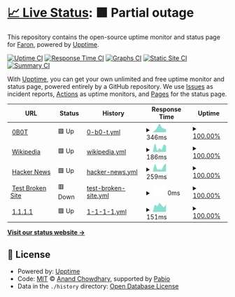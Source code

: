 # [📈 Live Status](https://FaronFaron.github.io/upptime): <!--live status--> **🟧 Partial outage**

This repository contains the open-source uptime monitor and status page for [Faron](Faron.com), powered by [Upptime](https://github.com/upptime/upptime).

[![Uptime CI](https://github.com/FaronFaron/upptime/workflows/Uptime%20CI/badge.svg)](https://github.com/FaronFaron/upptime/actions?query=workflow%3A%22Uptime+CI%22)
[![Response Time CI](https://github.com/FaronFaron/upptime/workflows/Response%20Time%20CI/badge.svg)](https://github.com/FaronFaron/upptime/actions?query=workflow%3A%22Response+Time+CI%22)
[![Graphs CI](https://github.com/FaronFaron/upptime/workflows/Graphs%20CI/badge.svg)](https://github.com/FaronFaron/upptime/actions?query=workflow%3A%22Graphs+CI%22)
[![Static Site CI](https://github.com/FaronFaron/upptime/workflows/Static%20Site%20CI/badge.svg)](https://github.com/FaronFaron/upptime/actions?query=workflow%3A%22Static+Site+CI%22)
[![Summary CI](https://github.com/FaronFaron/upptime/workflows/Summary%20CI/badge.svg)](https://github.com/FaronFaron/upptime/actions?query=workflow%3A%22Summary+CI%22)

With [Upptime](https://upptime.js.org), you can get your own unlimited and free uptime monitor and status page, powered entirely by a GitHub repository. We use [Issues](https://github.com/FaronFaron/upptime/issues) as incident reports, [Actions](https://github.com/FaronFaron/upptime/actions) as uptime monitors, and [Pages](https://FaronFaron.github.io/upptime) for the status page.

<!--start: status pages-->
<!-- This summary is generated by Upptime (https://github.com/upptime/upptime) -->
<!-- Do not edit this manually, your changes will be overwritten -->
<!-- prettier-ignore -->
| URL | Status | History | Response Time | Uptime |
| --- | ------ | ------- | ------------- | ------ |
| <img alt="" src="https://icons.duckduckgo.com/ip3/null.ico" height="13"> [0B0T](0b0t.org) | 🟩 Up | [0-b0-t.yml](https://github.com/FaronFaron/upptime/commits/HEAD/history/0-b0-t.yml) | <details><summary><img alt="Response time graph" src="./graphs/0-b0-t/response-time-week.png" height="20"> 346ms</summary><br><a href="https://FaronFaron.github.io/upptime/history/0-b0-t"><img alt="Response time 346" src="https://img.shields.io/endpoint?url=https%3A%2F%2Fraw.githubusercontent.com%2FFaronFaron%2Fupptime%2FHEAD%2Fapi%2F0-b0-t%2Fresponse-time.json"></a><br><a href="https://FaronFaron.github.io/upptime/history/0-b0-t"><img alt="24-hour response time 247" src="https://img.shields.io/endpoint?url=https%3A%2F%2Fraw.githubusercontent.com%2FFaronFaron%2Fupptime%2FHEAD%2Fapi%2F0-b0-t%2Fresponse-time-day.json"></a><br><a href="https://FaronFaron.github.io/upptime/history/0-b0-t"><img alt="7-day response time 346" src="https://img.shields.io/endpoint?url=https%3A%2F%2Fraw.githubusercontent.com%2FFaronFaron%2Fupptime%2FHEAD%2Fapi%2F0-b0-t%2Fresponse-time-week.json"></a><br><a href="https://FaronFaron.github.io/upptime/history/0-b0-t"><img alt="30-day response time 346" src="https://img.shields.io/endpoint?url=https%3A%2F%2Fraw.githubusercontent.com%2FFaronFaron%2Fupptime%2FHEAD%2Fapi%2F0-b0-t%2Fresponse-time-month.json"></a><br><a href="https://FaronFaron.github.io/upptime/history/0-b0-t"><img alt="1-year response time 346" src="https://img.shields.io/endpoint?url=https%3A%2F%2Fraw.githubusercontent.com%2FFaronFaron%2Fupptime%2FHEAD%2Fapi%2F0-b0-t%2Fresponse-time-year.json"></a></details> | <details><summary><a href="https://FaronFaron.github.io/upptime/history/0-b0-t">100.00%</a></summary><a href="https://FaronFaron.github.io/upptime/history/0-b0-t"><img alt="All-time uptime 100.00%" src="https://img.shields.io/endpoint?url=https%3A%2F%2Fraw.githubusercontent.com%2FFaronFaron%2Fupptime%2FHEAD%2Fapi%2F0-b0-t%2Fuptime.json"></a><br><a href="https://FaronFaron.github.io/upptime/history/0-b0-t"><img alt="24-hour uptime 100.00%" src="https://img.shields.io/endpoint?url=https%3A%2F%2Fraw.githubusercontent.com%2FFaronFaron%2Fupptime%2FHEAD%2Fapi%2F0-b0-t%2Fuptime-day.json"></a><br><a href="https://FaronFaron.github.io/upptime/history/0-b0-t"><img alt="7-day uptime 100.00%" src="https://img.shields.io/endpoint?url=https%3A%2F%2Fraw.githubusercontent.com%2FFaronFaron%2Fupptime%2FHEAD%2Fapi%2F0-b0-t%2Fuptime-week.json"></a><br><a href="https://FaronFaron.github.io/upptime/history/0-b0-t"><img alt="30-day uptime 100.00%" src="https://img.shields.io/endpoint?url=https%3A%2F%2Fraw.githubusercontent.com%2FFaronFaron%2Fupptime%2FHEAD%2Fapi%2F0-b0-t%2Fuptime-month.json"></a><br><a href="https://FaronFaron.github.io/upptime/history/0-b0-t"><img alt="1-year uptime 100.00%" src="https://img.shields.io/endpoint?url=https%3A%2F%2Fraw.githubusercontent.com%2FFaronFaron%2Fupptime%2FHEAD%2Fapi%2F0-b0-t%2Fuptime-year.json"></a></details>
| <img alt="" src="https://icons.duckduckgo.com/ip3/en.wikipedia.org.ico" height="13"> [Wikipedia](https://en.wikipedia.org) | 🟩 Up | [wikipedia.yml](https://github.com/FaronFaron/upptime/commits/HEAD/history/wikipedia.yml) | <details><summary><img alt="Response time graph" src="./graphs/wikipedia/response-time-week.png" height="20"> 186ms</summary><br><a href="https://FaronFaron.github.io/upptime/history/wikipedia"><img alt="Response time 186" src="https://img.shields.io/endpoint?url=https%3A%2F%2Fraw.githubusercontent.com%2FFaronFaron%2Fupptime%2FHEAD%2Fapi%2Fwikipedia%2Fresponse-time.json"></a><br><a href="https://FaronFaron.github.io/upptime/history/wikipedia"><img alt="24-hour response time 247" src="https://img.shields.io/endpoint?url=https%3A%2F%2Fraw.githubusercontent.com%2FFaronFaron%2Fupptime%2FHEAD%2Fapi%2Fwikipedia%2Fresponse-time-day.json"></a><br><a href="https://FaronFaron.github.io/upptime/history/wikipedia"><img alt="7-day response time 186" src="https://img.shields.io/endpoint?url=https%3A%2F%2Fraw.githubusercontent.com%2FFaronFaron%2Fupptime%2FHEAD%2Fapi%2Fwikipedia%2Fresponse-time-week.json"></a><br><a href="https://FaronFaron.github.io/upptime/history/wikipedia"><img alt="30-day response time 186" src="https://img.shields.io/endpoint?url=https%3A%2F%2Fraw.githubusercontent.com%2FFaronFaron%2Fupptime%2FHEAD%2Fapi%2Fwikipedia%2Fresponse-time-month.json"></a><br><a href="https://FaronFaron.github.io/upptime/history/wikipedia"><img alt="1-year response time 186" src="https://img.shields.io/endpoint?url=https%3A%2F%2Fraw.githubusercontent.com%2FFaronFaron%2Fupptime%2FHEAD%2Fapi%2Fwikipedia%2Fresponse-time-year.json"></a></details> | <details><summary><a href="https://FaronFaron.github.io/upptime/history/wikipedia">100.00%</a></summary><a href="https://FaronFaron.github.io/upptime/history/wikipedia"><img alt="All-time uptime 100.00%" src="https://img.shields.io/endpoint?url=https%3A%2F%2Fraw.githubusercontent.com%2FFaronFaron%2Fupptime%2FHEAD%2Fapi%2Fwikipedia%2Fuptime.json"></a><br><a href="https://FaronFaron.github.io/upptime/history/wikipedia"><img alt="24-hour uptime 100.00%" src="https://img.shields.io/endpoint?url=https%3A%2F%2Fraw.githubusercontent.com%2FFaronFaron%2Fupptime%2FHEAD%2Fapi%2Fwikipedia%2Fuptime-day.json"></a><br><a href="https://FaronFaron.github.io/upptime/history/wikipedia"><img alt="7-day uptime 100.00%" src="https://img.shields.io/endpoint?url=https%3A%2F%2Fraw.githubusercontent.com%2FFaronFaron%2Fupptime%2FHEAD%2Fapi%2Fwikipedia%2Fuptime-week.json"></a><br><a href="https://FaronFaron.github.io/upptime/history/wikipedia"><img alt="30-day uptime 100.00%" src="https://img.shields.io/endpoint?url=https%3A%2F%2Fraw.githubusercontent.com%2FFaronFaron%2Fupptime%2FHEAD%2Fapi%2Fwikipedia%2Fuptime-month.json"></a><br><a href="https://FaronFaron.github.io/upptime/history/wikipedia"><img alt="1-year uptime 100.00%" src="https://img.shields.io/endpoint?url=https%3A%2F%2Fraw.githubusercontent.com%2FFaronFaron%2Fupptime%2FHEAD%2Fapi%2Fwikipedia%2Fuptime-year.json"></a></details>
| <img alt="" src="https://icons.duckduckgo.com/ip3/news.ycombinator.com.ico" height="13"> [Hacker News](https://news.ycombinator.com) | 🟩 Up | [hacker-news.yml](https://github.com/FaronFaron/upptime/commits/HEAD/history/hacker-news.yml) | <details><summary><img alt="Response time graph" src="./graphs/hacker-news/response-time-week.png" height="20"> 259ms</summary><br><a href="https://FaronFaron.github.io/upptime/history/hacker-news"><img alt="Response time 259" src="https://img.shields.io/endpoint?url=https%3A%2F%2Fraw.githubusercontent.com%2FFaronFaron%2Fupptime%2FHEAD%2Fapi%2Fhacker-news%2Fresponse-time.json"></a><br><a href="https://FaronFaron.github.io/upptime/history/hacker-news"><img alt="24-hour response time 451" src="https://img.shields.io/endpoint?url=https%3A%2F%2Fraw.githubusercontent.com%2FFaronFaron%2Fupptime%2FHEAD%2Fapi%2Fhacker-news%2Fresponse-time-day.json"></a><br><a href="https://FaronFaron.github.io/upptime/history/hacker-news"><img alt="7-day response time 259" src="https://img.shields.io/endpoint?url=https%3A%2F%2Fraw.githubusercontent.com%2FFaronFaron%2Fupptime%2FHEAD%2Fapi%2Fhacker-news%2Fresponse-time-week.json"></a><br><a href="https://FaronFaron.github.io/upptime/history/hacker-news"><img alt="30-day response time 259" src="https://img.shields.io/endpoint?url=https%3A%2F%2Fraw.githubusercontent.com%2FFaronFaron%2Fupptime%2FHEAD%2Fapi%2Fhacker-news%2Fresponse-time-month.json"></a><br><a href="https://FaronFaron.github.io/upptime/history/hacker-news"><img alt="1-year response time 259" src="https://img.shields.io/endpoint?url=https%3A%2F%2Fraw.githubusercontent.com%2FFaronFaron%2Fupptime%2FHEAD%2Fapi%2Fhacker-news%2Fresponse-time-year.json"></a></details> | <details><summary><a href="https://FaronFaron.github.io/upptime/history/hacker-news">100.00%</a></summary><a href="https://FaronFaron.github.io/upptime/history/hacker-news"><img alt="All-time uptime 100.00%" src="https://img.shields.io/endpoint?url=https%3A%2F%2Fraw.githubusercontent.com%2FFaronFaron%2Fupptime%2FHEAD%2Fapi%2Fhacker-news%2Fuptime.json"></a><br><a href="https://FaronFaron.github.io/upptime/history/hacker-news"><img alt="24-hour uptime 100.00%" src="https://img.shields.io/endpoint?url=https%3A%2F%2Fraw.githubusercontent.com%2FFaronFaron%2Fupptime%2FHEAD%2Fapi%2Fhacker-news%2Fuptime-day.json"></a><br><a href="https://FaronFaron.github.io/upptime/history/hacker-news"><img alt="7-day uptime 100.00%" src="https://img.shields.io/endpoint?url=https%3A%2F%2Fraw.githubusercontent.com%2FFaronFaron%2Fupptime%2FHEAD%2Fapi%2Fhacker-news%2Fuptime-week.json"></a><br><a href="https://FaronFaron.github.io/upptime/history/hacker-news"><img alt="30-day uptime 100.00%" src="https://img.shields.io/endpoint?url=https%3A%2F%2Fraw.githubusercontent.com%2FFaronFaron%2Fupptime%2FHEAD%2Fapi%2Fhacker-news%2Fuptime-month.json"></a><br><a href="https://FaronFaron.github.io/upptime/history/hacker-news"><img alt="1-year uptime 100.00%" src="https://img.shields.io/endpoint?url=https%3A%2F%2Fraw.githubusercontent.com%2FFaronFaron%2Fupptime%2FHEAD%2Fapi%2Fhacker-news%2Fuptime-year.json"></a></details>
| <img alt="" src="https://icons.duckduckgo.com/ip3/thissitedoesnotexist.koj.co.ico" height="13"> [Test Broken Site](https://thissitedoesnotexist.koj.co) | 🟥 Down | [test-broken-site.yml](https://github.com/FaronFaron/upptime/commits/HEAD/history/test-broken-site.yml) | <details><summary><img alt="Response time graph" src="./graphs/test-broken-site/response-time-week.png" height="20"> 0ms</summary><br><a href="https://FaronFaron.github.io/upptime/history/test-broken-site"><img alt="Response time 0" src="https://img.shields.io/endpoint?url=https%3A%2F%2Fraw.githubusercontent.com%2FFaronFaron%2Fupptime%2FHEAD%2Fapi%2Ftest-broken-site%2Fresponse-time.json"></a><br><a href="https://FaronFaron.github.io/upptime/history/test-broken-site"><img alt="24-hour response time 0" src="https://img.shields.io/endpoint?url=https%3A%2F%2Fraw.githubusercontent.com%2FFaronFaron%2Fupptime%2FHEAD%2Fapi%2Ftest-broken-site%2Fresponse-time-day.json"></a><br><a href="https://FaronFaron.github.io/upptime/history/test-broken-site"><img alt="7-day response time 0" src="https://img.shields.io/endpoint?url=https%3A%2F%2Fraw.githubusercontent.com%2FFaronFaron%2Fupptime%2FHEAD%2Fapi%2Ftest-broken-site%2Fresponse-time-week.json"></a><br><a href="https://FaronFaron.github.io/upptime/history/test-broken-site"><img alt="30-day response time 0" src="https://img.shields.io/endpoint?url=https%3A%2F%2Fraw.githubusercontent.com%2FFaronFaron%2Fupptime%2FHEAD%2Fapi%2Ftest-broken-site%2Fresponse-time-month.json"></a><br><a href="https://FaronFaron.github.io/upptime/history/test-broken-site"><img alt="1-year response time 0" src="https://img.shields.io/endpoint?url=https%3A%2F%2Fraw.githubusercontent.com%2FFaronFaron%2Fupptime%2FHEAD%2Fapi%2Ftest-broken-site%2Fresponse-time-year.json"></a></details> | <details><summary><a href="https://FaronFaron.github.io/upptime/history/test-broken-site">100.00%</a></summary><a href="https://FaronFaron.github.io/upptime/history/test-broken-site"><img alt="All-time uptime 100.00%" src="https://img.shields.io/endpoint?url=https%3A%2F%2Fraw.githubusercontent.com%2FFaronFaron%2Fupptime%2FHEAD%2Fapi%2Ftest-broken-site%2Fuptime.json"></a><br><a href="https://FaronFaron.github.io/upptime/history/test-broken-site"><img alt="24-hour uptime 100.00%" src="https://img.shields.io/endpoint?url=https%3A%2F%2Fraw.githubusercontent.com%2FFaronFaron%2Fupptime%2FHEAD%2Fapi%2Ftest-broken-site%2Fuptime-day.json"></a><br><a href="https://FaronFaron.github.io/upptime/history/test-broken-site"><img alt="7-day uptime 100.00%" src="https://img.shields.io/endpoint?url=https%3A%2F%2Fraw.githubusercontent.com%2FFaronFaron%2Fupptime%2FHEAD%2Fapi%2Ftest-broken-site%2Fuptime-week.json"></a><br><a href="https://FaronFaron.github.io/upptime/history/test-broken-site"><img alt="30-day uptime 100.00%" src="https://img.shields.io/endpoint?url=https%3A%2F%2Fraw.githubusercontent.com%2FFaronFaron%2Fupptime%2FHEAD%2Fapi%2Ftest-broken-site%2Fuptime-month.json"></a><br><a href="https://FaronFaron.github.io/upptime/history/test-broken-site"><img alt="1-year uptime 100.00%" src="https://img.shields.io/endpoint?url=https%3A%2F%2Fraw.githubusercontent.com%2FFaronFaron%2Fupptime%2FHEAD%2Fapi%2Ftest-broken-site%2Fuptime-year.json"></a></details>
| <img alt="" src="https://icons.duckduckgo.com/ip3/null.ico" height="13"> [1.1.1.1](1.1.1.1) | 🟩 Up | [1-1-1-1.yml](https://github.com/FaronFaron/upptime/commits/HEAD/history/1-1-1-1.yml) | <details><summary><img alt="Response time graph" src="./graphs/1-1-1-1/response-time-week.png" height="20"> 151ms</summary><br><a href="https://FaronFaron.github.io/upptime/history/1-1-1-1"><img alt="Response time 151" src="https://img.shields.io/endpoint?url=https%3A%2F%2Fraw.githubusercontent.com%2FFaronFaron%2Fupptime%2FHEAD%2Fapi%2F1-1-1-1%2Fresponse-time.json"></a><br><a href="https://FaronFaron.github.io/upptime/history/1-1-1-1"><img alt="24-hour response time 170" src="https://img.shields.io/endpoint?url=https%3A%2F%2Fraw.githubusercontent.com%2FFaronFaron%2Fupptime%2FHEAD%2Fapi%2F1-1-1-1%2Fresponse-time-day.json"></a><br><a href="https://FaronFaron.github.io/upptime/history/1-1-1-1"><img alt="7-day response time 151" src="https://img.shields.io/endpoint?url=https%3A%2F%2Fraw.githubusercontent.com%2FFaronFaron%2Fupptime%2FHEAD%2Fapi%2F1-1-1-1%2Fresponse-time-week.json"></a><br><a href="https://FaronFaron.github.io/upptime/history/1-1-1-1"><img alt="30-day response time 151" src="https://img.shields.io/endpoint?url=https%3A%2F%2Fraw.githubusercontent.com%2FFaronFaron%2Fupptime%2FHEAD%2Fapi%2F1-1-1-1%2Fresponse-time-month.json"></a><br><a href="https://FaronFaron.github.io/upptime/history/1-1-1-1"><img alt="1-year response time 151" src="https://img.shields.io/endpoint?url=https%3A%2F%2Fraw.githubusercontent.com%2FFaronFaron%2Fupptime%2FHEAD%2Fapi%2F1-1-1-1%2Fresponse-time-year.json"></a></details> | <details><summary><a href="https://FaronFaron.github.io/upptime/history/1-1-1-1">100.00%</a></summary><a href="https://FaronFaron.github.io/upptime/history/1-1-1-1"><img alt="All-time uptime 100.00%" src="https://img.shields.io/endpoint?url=https%3A%2F%2Fraw.githubusercontent.com%2FFaronFaron%2Fupptime%2FHEAD%2Fapi%2F1-1-1-1%2Fuptime.json"></a><br><a href="https://FaronFaron.github.io/upptime/history/1-1-1-1"><img alt="24-hour uptime 100.00%" src="https://img.shields.io/endpoint?url=https%3A%2F%2Fraw.githubusercontent.com%2FFaronFaron%2Fupptime%2FHEAD%2Fapi%2F1-1-1-1%2Fuptime-day.json"></a><br><a href="https://FaronFaron.github.io/upptime/history/1-1-1-1"><img alt="7-day uptime 100.00%" src="https://img.shields.io/endpoint?url=https%3A%2F%2Fraw.githubusercontent.com%2FFaronFaron%2Fupptime%2FHEAD%2Fapi%2F1-1-1-1%2Fuptime-week.json"></a><br><a href="https://FaronFaron.github.io/upptime/history/1-1-1-1"><img alt="30-day uptime 100.00%" src="https://img.shields.io/endpoint?url=https%3A%2F%2Fraw.githubusercontent.com%2FFaronFaron%2Fupptime%2FHEAD%2Fapi%2F1-1-1-1%2Fuptime-month.json"></a><br><a href="https://FaronFaron.github.io/upptime/history/1-1-1-1"><img alt="1-year uptime 100.00%" src="https://img.shields.io/endpoint?url=https%3A%2F%2Fraw.githubusercontent.com%2FFaronFaron%2Fupptime%2FHEAD%2Fapi%2F1-1-1-1%2Fuptime-year.json"></a></details>

<!--end: status pages-->

[**Visit our status website →**](https://FaronFaron.github.io/upptime)

## 📄 License

- Powered by: [Upptime](https://github.com/upptime/upptime)
- Code: [MIT](./LICENSE) © [Anand Chowdhary](https://anandchowdhary.com), supported by [Pabio](https://pabio.com)
- Data in the `./history` directory: [Open Database License](https://opendatacommons.org/licenses/odbl/1-0/)
